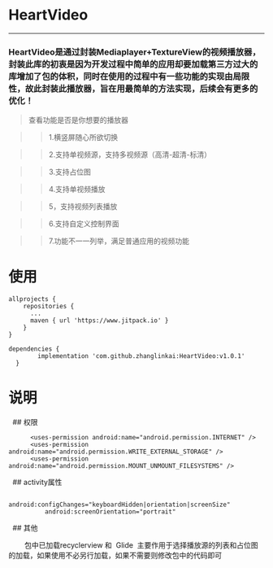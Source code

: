 # HeartVideo

***

### HeartVideo是通过封装Mediaplayer+TextureView的视频播放器，封装此库的初衷是因为开发过程中简单的应用却要加载第三方过大的库增加了包的体积，同时在使用的过程中有一些功能的实现由局限性，故此封装此播放器，旨在用最简单的方法实现，后续会有更多的优化！

> 查看功能是否是你想要的播放器

  >> 1.横竖屏随心所欲切换
  
  >> 2.支持单视频源，支持多视频源（高清-超清-标清）
  
  >> 3.支持占位图
  
  >> 4.支持单视频播放
  
  >> 5，支持视频列表播放
  
  >> 6.支持自定义控制界面
  
  >> 7.功能不一一列举，满足普通应用的视频功能
  
# 使用

    allprojects {
        repositories {
          ...
          maven { url 'https://www.jitpack.io' }
        }
    }
    
    dependencies {
	        implementation 'com.github.zhanglinkai:HeartVideo:v1.0.1'
	  }
    
# 说明

   ## 权限
      
          <uses-permission android:name="android.permission.INTERNET" />
          <uses-permission android:name="android.permission.WRITE_EXTERNAL_STORAGE" />
          <uses-permission android:name="android.permission.MOUNT_UNMOUNT_FILESYSTEMS" />
          
          
   ## activity属性
     
     
              android:configChanges="keyboardHidden|orientation|screenSize"
              android:screenOrientation="portrait"
              
              
   ## 其他
      
      
         包中已加载recyclerview 和  Glide  主要作用于选择播放源的列表和占位图的加载，如果使用不必另行加载，如果不需要则修改包中的代码即可
